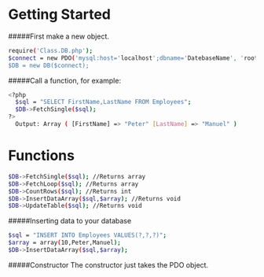 # Getting Started
#####First make a new object.
```sh
require('Class.DB.php');
$connect = new PDO('mysql:host='localhost';dbname='DatebaseName', 'root', 'root');
$DB = new DB($connect);
```
#####Call a function, for example:
```sh
<?php
  $sql = "SELECT FirstName,LastName FROM Employees";
  $DB->FetchSingle($sql);
?>
  Output: Array ( [FirstName] => "Peter" [LastName] => "Manuel" )
```
# Functions
```sh
$DB->FetchSingle($sql); //Returns array
$DB->FetchLoop($sql); //Returns array
$DB->CountRows($sql); //Returns int
$DB->InsertDataArray($sql,$array); //Returns void
$DB->UpdateTable($sql); //Returns void
```
#####Inserting data to your database
```sh
$sql = "INSERT INTO Employees VALUES(?,?,?)";
$array = array(10,Peter,Manuel);
$DB->InsertDataArray($sql,$array);
```

#####Constructor
The constructor just takes the PDO object.

